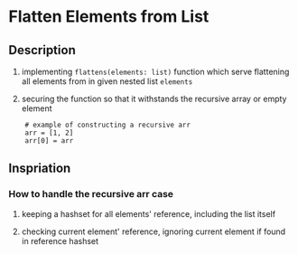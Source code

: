 # Flatten Elements from List

## Description

1. implementing `flattens(elements: list)` function which serve flattening all elements from in given nested list `elements`

2. securing the function so that it withstands the recursive array or empty element

```[]Python
    # example of constructing a recursive arr
    arr = [1, 2]
    arr[0] = arr

```

## Inspriation

### How to handle the recursive arr case

1. keeping a hashset for all elements' reference, including the list itself

2. checking current element' reference, ignoring current element if found in reference hashset
